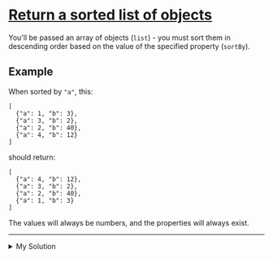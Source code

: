 # [Return a sorted list of objects](https://www.codewars.com/kata/52705ed65de62b733f000064)

You'll be passed an array of objects (`list`) - you must sort them in descending order based on the value of the specified property (`sortBy`).

## Example

When sorted by `"a"`, this:

    [
      {"a": 1, "b": 3},
      {"a": 3, "b": 2},
      {"a": 2, "b": 40},
      {"a": 4, "b": 12}
    ]

should return:

    [
      {"a": 4, "b": 12},
      {"a": 3, "b": 2},
      {"a": 2, "b": 40},
      {"a": 1, "b": 3}
    ]

The values will always be numbers, and the properties will always exist.

---

<details><summary>My Solution</summary>

```js
function sortList(sortBy, list) {
  return list.sort((a, b) => b[sortBy] - a[sortBy])
}
```

</details>
